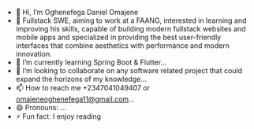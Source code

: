 - 👋 Hi, I’m Oghenefega Daniel Omajene
- 👀 Fullstack SWE, aiming to work at a FAANG, interested in learning and improving his skills, capable of building modern fullstack websites and mobile apps and specialized in providing the best user-friendly interfaces that combine aesthetics with performance and modern innovation. 
- 🌱 I’m currently learning Spring Boot & Flutter...
- 💞️ I’m looking to collaborate on any software related project that could expand the horizons of my knowledge...
- 📫 How to reach me +2347041049407 or omajeneoghenefega11@gmail.com...
- 😄 Pronouns: ...
- ⚡ Fun fact: I enjoy reading

<!---
OghenefegaOmajene/OghenefegaOmajene is a ✨ special ✨ repository because its `README.md` (this file) appears on your GitHub profile.
You can click the Preview link to take a look at your changes.
--->
